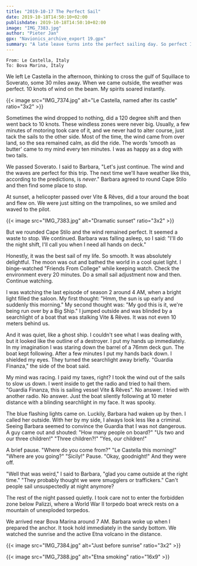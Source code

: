 ```yaml
---
title: "2019-10-17 The Perfect Sail"
date: 2019-10-18T14:50:10+02:00
publishdate: 2019-10-18T14:50:10+02:00
image: "IMG_7383.jpg"
author: "Pieter Jan"
gpx: "Navionics_archive_export 19.gpx"
summary: "A late leave turns into the perfect sailing day. So perfect I couldn't stop and pulled and all-nighter."
---
```


`From: Le Castella, Italy`<br/>
`To: Bova Marina, Italy`

We left Le Castella in the afternoon, thinking to cross the gulf of Squillace to Soverato, some 30 miles away. When we came outside, the weather was perfect. 10 knots of wind on the beam. My spirits soared instantly.

{{< image src="IMG_7374.jpg" alt="Le Castella, named after its castle" ratio="3x2" >}}

Sometimes the wind dropped to nothing, did a 120 degree shift and then went back to 10 knots. These windless zones were never big. Usually, a few minutes of motoring took care of it, and we never had to alter course, just tack the sails to the other side. Most of the time, the wind came from over land, so the sea remained calm, as did the ride. The words 'smooth as butter' came to my mind every ten minutes. I was as happy as a dog with two tails.

We passed Soverato. I said to Barbara, "Let's just continue. The wind and the waves are perfect for this trip. The next time we'll have weather like this, according to the predictions, is _never_." Barbara agreed to round Cape Stilo and then find some place to stop.

At sunset, a helicopter passed over Vite & Rêves, did a tour around the boat and flew on. We were just sitting on the trampolines, so we smiled and waved to the pilot.

{{< image src="IMG_7383.jpg" alt="Dramatic sunset" ratio="3x2" >}}

But we rounded Cape Stilo and the wind remained perfect. It seemed a waste to stop. We continued. Barbara was falling asleep, so I said: "I'll do the night shift, I'll call you when I need all hands on deck."

Honestly, it was the best sail of my life. So smooth. It was absolutely delightful. The moon was out and bathed the world in a cool quiet light.  I binge-watched "Friends From College" while keeping watch. Check the environment every 20 minutes. Do a small sail adjustment now and then. Continue watching.

I was watching the last episode of season 2 around 4 AM, when a bright light filled the saloon. My first thought: "Hmm, the sun is up early and suddenly this morning." My second thought was: "My god this is it, we're being run over by a Big Ship." I jumped outside and was blinded by a searchlight of a boat that was stalking Vite & Rêves. It was not even 10 meters behind us.

And it was quiet, like a ghost ship. I couldn't see what I was dealing with, but it looked like the outline of a destroyer. I put my hands up immediately. In my imagination I was staring down the barrel of a 76mm deck gun. The boat kept following. After a few minutes I put my hands back down. I shielded my eyes. They turned the searchlight away briefly. "Guardia Finanza," the side of the boat said.

My mind was racing. I paid my taxes, right? I took the wind out of the sails to slow us down. I went inside to get the radio and tried to hail them. "Guardia Finanza, this is sailing vessel Vite & Rêves". No answer. I tried with another radio. No answer. Just the boat silently following at 10 meter distance with a blinding searchlight in my face. It was spooky.

The blue flashing lights came on. Luckily, Barbara had waken up by then. I called her outside. With her by my side, I always look less like a criminal. Seeing Barbara seemed to convince the Guardia that I was not dangerous. A guy came out and shouted: "How many people on board?" "Us two and our three children!" "Three children?!" "Yes, _our_ children!"

A brief pause. "Where do you come from?" "Le Castella this morning!" "Where are you going?" "Sicily!" Pause. "Okay, goodnight!" And they were off.

"Well that was weird," I said to Barbara, "glad you came outside at the right time." "They probably thought we were smugglers or traffickers." Can't people sail unsuspectedly at night anymore?

The rest of the night passed quietly. I took care not to enter the forbidden zone below Palizzi, where a World War II torpedo boat wreck rests on a mountain of unexploded torpedos.

We arrived near Bova Marina around 7 AM. Barbara woke up when I prepared the anchor. It took hold immediately in the sandy bottom. We watched the sunrise and the active Etna volcano in the distance.

{{< image src="IMG_7384.jpg" alt="Just before sunrise" ratio="3x2" >}}

{{< image src="IMG_7388.jpg" alt="Etna smoking" ratio="16x9" >}}
